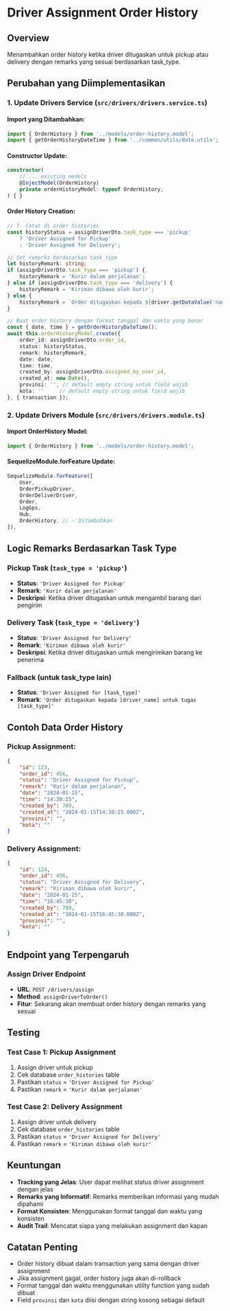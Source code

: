 # Driver Assignment Order History

## Overview
Menambahkan order history ketika driver ditugaskan untuk pickup atau delivery dengan remarks yang sesuai berdasarkan task_type.

## Perubahan yang Diimplementasikan

### 1. **Update Drivers Service** (`src/drivers/drivers.service.ts`)

#### **Import yang Ditambahkan**:
```typescript
import { OrderHistory } from '../models/order-history.model';
import { getOrderHistoryDateTime } from '../common/utils/date.utils';
```

#### **Constructor Update**:
```typescript
constructor(
    // ... existing models
    @InjectModel(OrderHistory)
    private orderHistoryModel: typeof OrderHistory,
) { }
```

#### **Order History Creation**:
```typescript
// 7. Catat di order histories
const historyStatus = assignDriverDto.task_type === 'pickup'
    ? 'Driver Assigned for Pickup'
    : 'Driver Assigned for Delivery';

// Set remarks berdasarkan task_type
let historyRemark: string;
if (assignDriverDto.task_type === 'pickup') {
    historyRemark = 'Kurir dalam perjalanan';
} else if (assignDriverDto.task_type === 'delivery') {
    historyRemark = 'Kiriman dibawa oleh kurir';
} else {
    historyRemark = `Order ditugaskan kepada ${driver.getDataValue('name')} untuk tugas ${assignDriverDto.task_type}`;
}

// Buat order history dengan format tanggal dan waktu yang benar
const { date, time } = getOrderHistoryDateTime();
await this.orderHistoryModel.create({
    order_id: assignDriverDto.order_id,
    status: historyStatus,
    remark: historyRemark,
    date: date,
    time: time,
    created_by: assignDriverDto.assigned_by_user_id,
    created_at: new Date(),
    provinsi: '', // default empty string untuk field wajib
    kota: ''     // default empty string untuk field wajib
}, { transaction });
```

### 2. **Update Drivers Module** (`src/drivers/drivers.module.ts`)

#### **Import OrderHistory Model**:
```typescript
import { OrderHistory } from '../models/order-history.model';
```

#### **SequelizeModule.forFeature Update**:
```typescript
SequelizeModule.forFeature([
    User,
    OrderPickupDriver,
    OrderDeliverDriver,
    Order,
    LogGps,
    Hub,
    OrderHistory, // ✅ Ditambahkan
]),
```

## Logic Remarks Berdasarkan Task Type

### **Pickup Task** (`task_type = 'pickup'`)
- **Status**: `'Driver Assigned for Pickup'`
- **Remark**: `'Kurir dalam perjalanan'`
- **Deskripsi**: Ketika driver ditugaskan untuk mengambil barang dari pengirim

### **Delivery Task** (`task_type = 'delivery'`)
- **Status**: `'Driver Assigned for Delivery'`
- **Remark**: `'Kiriman dibawa oleh kurir'`
- **Deskripsi**: Ketika driver ditugaskan untuk mengirimkan barang ke penerima

### **Fallback** (untuk task_type lain)
- **Status**: `'Driver Assigned for [task_type]'`
- **Remark**: `'Order ditugaskan kepada [driver_name] untuk tugas [task_type]'`

## Contoh Data Order History

### **Pickup Assignment**:
```json
{
    "id": 123,
    "order_id": 456,
    "status": "Driver Assigned for Pickup",
    "remark": "Kurir dalam perjalanan",
    "date": "2024-01-15",
    "time": "14:30:25",
    "created_by": 789,
    "created_at": "2024-01-15T14:30:25.000Z",
    "provinsi": "",
    "kota": ""
}
```

### **Delivery Assignment**:
```json
{
    "id": 124,
    "order_id": 456,
    "status": "Driver Assigned for Delivery",
    "remark": "Kiriman dibawa oleh kurir",
    "date": "2024-01-15",
    "time": "16:45:30",
    "created_by": 789,
    "created_at": "2024-01-15T16:45:30.000Z",
    "provinsi": "",
    "kota": ""
}
```

## Endpoint yang Terpengaruh

### **Assign Driver Endpoint**
- **URL**: `POST /drivers/assign`
- **Method**: `assignDriverToOrder()`
- **Fitur**: Sekarang akan membuat order history dengan remarks yang sesuai

## Testing

### **Test Case 1: Pickup Assignment**
1. Assign driver untuk pickup
2. Cek database `order_histories` table
3. Pastikan `status` = `'Driver Assigned for Pickup'`
4. Pastikan `remark` = `'Kurir dalam perjalanan'`

### **Test Case 2: Delivery Assignment**
1. Assign driver untuk delivery
2. Cek database `order_histories` table
3. Pastikan `status` = `'Driver Assigned for Delivery'`
4. Pastikan `remark` = `'Kiriman dibawa oleh kurir'`

## Keuntungan

- **Tracking yang Jelas**: User dapat melihat status driver assignment dengan jelas
- **Remarks yang Informatif**: Remarks memberikan informasi yang mudah dipahami
- **Format Konsisten**: Menggunakan format tanggal dan waktu yang konsisten
- **Audit Trail**: Mencatat siapa yang melakukan assignment dan kapan

## Catatan Penting

- Order history dibuat dalam transaction yang sama dengan driver assignment
- Jika assignment gagal, order history juga akan di-rollback
- Format tanggal dan waktu menggunakan utility function yang sudah dibuat
- Field `provinsi` dan `kota` diisi dengan string kosong sebagai default
